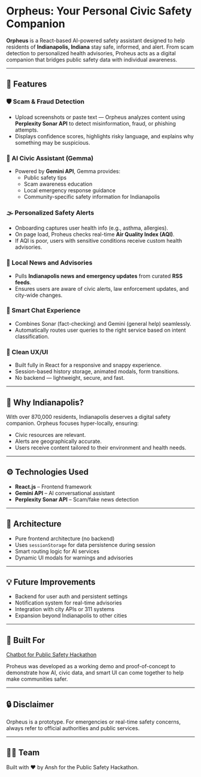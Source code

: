 # Orpheus: Your Personal Civic Safety Companion

**Orpheus** is a React-based AI-powered safety assistant designed to help residents of **Indianapolis, Indiana** stay safe, informed, and alert. From scam detection to personalized health advisories, Proheus acts as a digital companion that bridges public safety data with individual awareness.

---

## 🚀 Features

### 🛡️ Scam & Fraud Detection
- Upload screenshots or paste text — Orpheus analyzes content using **Perplexity Sonar API** to detect misinformation, fraud, or phishing attempts.
- Displays confidence scores, highlights risky language, and explains why something may be suspicious.

### 🧠 AI Civic Assistant (Gemma)
- Powered by **Gemini API**, Gemma provides:
  - Public safety tips
  - Scam awareness education
  - Local emergency response guidance
  - Community-specific safety information for Indianapolis

### 🌫️ Personalized Safety Alerts
- Onboarding captures user health info (e.g., asthma, allergies).
- On page load, Proheus checks real-time **Air Quality Index (AQI)**.
- If AQI is poor, users with sensitive conditions receive custom health advisories.

### 📰 Local News and Advisories
- Pulls **Indianapolis news and emergency updates** from curated **RSS feeds**.
- Ensures users are aware of civic alerts, law enforcement updates, and city-wide changes.

### 💬 Smart Chat Experience
- Combines Sonar (fact-checking) and Gemini (general help) seamlessly.
- Automatically routes user queries to the right service based on intent classification.

### 🎨 Clean UX/UI
- Built fully in React for a responsive and snappy experience.
- Session-based history storage, animated modals, form transitions.
- No backend — lightweight, secure, and fast.

---

## 📍 Why Indianapolis?
With over 870,000 residents, Indianapolis deserves a digital safety companion. Orpheus focuses hyper-locally, ensuring:
- Civic resources are relevant.
- Alerts are geographically accurate.
- Users receive content tailored to their environment and health needs.

---

## ⚙️ Technologies Used
- **React.js** – Frontend framework
- **Gemini API** – AI conversational assistant
- **Perplexity Sonar API** – Scam/fake news detection

---

## 🧠 Architecture
- Pure frontend architecture (no backend)
- Uses `sessionStorage` for data persistence during session
- Smart routing logic for AI services
- Dynamic UI modals for warnings and advisories

---

## 💡 Future Improvements
- Backend for user auth and persistent settings
- Notification system for real-time advisories
- Integration with city APIs or 311 systems
- Expansion beyond Indianapolis to other cities

---

## 🙌 Built For
[Chatbot for Public Safety Hackathon](https://chatbot-for-public-safety.devpost.com/)

Proheus was developed as a working demo and proof-of-concept to demonstrate how AI, civic data, and smart UI can come together to help make communities safer.

---


## 🔒 Disclaimer
Orpheus is a prototype. For emergencies or real-time safety concerns, always refer to official authorities and public services.

---

## 🧑‍💻 Team
Built with ❤️ by Ansh for the Public Safety Hackathon.
